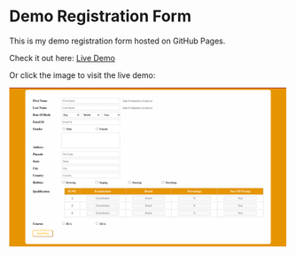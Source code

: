 # Demo Registration Form

This is my demo registration form hosted on GitHub Pages.

Check it out here: [Live Demo](https://kiruthikasankarr.github.io/Registration-Form/)

Or click the image to visit the live demo:

<a href="https://kiruthikasankarr.github.io/Registration-Form/">
  <img src="Demo.png" alt="Form Screenshot" width="500">
</a>
